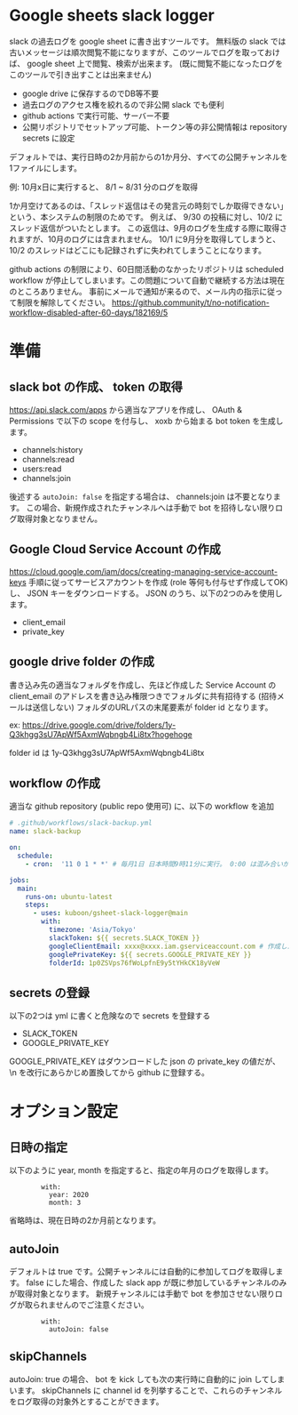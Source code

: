 # Google sheets slack logger
slack の過去ログを google sheet に書き出すツールです。
無料版の slack では古いメッセージは順次閲覧不能になりますが、このツールでログを取っておけば、 google sheet 上で閲覧、検索が出来ます。
(既に閲覧不能になったログをこのツールで引き出すことは出来ません)

- google drive に保存するのでDB等不要
- 過去ログのアクセス権を絞れるので非公開 slack でも便利
- github actions で実行可能、サーバー不要
- 公開リポジトリでセットアップ可能、トークン等の非公開情報は repository secrets に設定

デフォルトでは、実行日時の2か月前からの1か月分、すべての公開チャンネルを1ファイルにします。

例: 10月x日に実行すると、 8/1 ~ 8/31 分のログを取得

1か月空けてあるのは、「スレッド返信はその発言元の時刻でしか取得できない」という、本システムの制限のためです。
例えば、 9/30 の投稿に対し、10/2 にスレッド返信がついたとします。
この返信は、9月のログを生成する際に取得されますが、10月のログには含まれません。
10/1 に9月分を取得してしまうと、 10/2 のスレッドはどこにも記録されずに失われてしまうことになります。

github actions の制限により、60日間活動のなかったリポジトリは scheduled workflow が停止してしまいます。この問題について自動で継続する方法は現在のところありません。
事前にメールで通知が来るので、メール内の指示に従って制限を解除してください。
https://github.community/t/no-notification-workflow-disabled-after-60-days/182169/5

# 準備

## slack bot の作成、 token の取得
https://api.slack.com/apps
から適当なアプリを作成し、 OAuth & Permissions で以下の scope を付与し、 xoxb から始まる bot token を生成します。
- channels:history
- channels:read
- users:read
- channels:join

後述する `autoJoin: false` を指定する場合は、 channels:join は不要となります。
この場合、新規作成されたチャンネルへは手動で bot を招待しない限りログ取得対象となりません。

## Google Cloud Service Account の作成
https://cloud.google.com/iam/docs/creating-managing-service-account-keys
手順に従ってサービスアカウントを作成 (role 等何も付与せず作成してOK) し、 JSON キーをダウンロードする。
JSON のうち、以下の2つのみを使用します。
- client_email
- private_key

## google drive folder の作成
書き込み先の適当なフォルダを作成し、先ほど作成した Service Account の client_email のアドレスを書き込み権限つきでフォルダに共有招待する (招待メールは送信しない)
フォルダのURLパスの末尾要素が folder id となります。

ex: https://drive.google.com/drive/folders/1y-Q3khgg3sU7ApWf5AxmWqbngb4Li8tx?hogehoge

folder id は 1y-Q3khgg3sU7ApWf5AxmWqbngb4Li8tx

## workflow の作成
適当な github repository (public repo 使用可) に、以下の workflow を追加

```yml
# .github/workflows/slack-backup.yml
name: slack-backup

on:
  schedule:
    - cron:  '11 0 1 * *' # 毎月1日 日本時間9時11分に実行。 0:00 は混み合いがちなので適当にばらす

jobs:
  main:
    runs-on: ubuntu-latest
    steps:
      - uses: kuboon/gsheet-slack-logger@main
        with:
          timezone: 'Asia/Tokyo'
          slackToken: ${{ secrets.SLACK_TOKEN }}
          googleClientEmail: xxxx@xxxx.iam.gserviceaccount.com # 作成したサービスアカウントの email
          googlePrivateKey: ${{ secrets.GOOGLE_PRIVATE_KEY }}
          folderId: 1p0ZSVps76fWoLpfnE9y5tYHkCK18yVeW
```

## secrets の登録
以下の2つは yml に書くと危険なので secrets を登録する
- SLACK_TOKEN
- GOOGLE_PRIVATE_KEY

GOOGLE_PRIVATE_KEY はダウンロードした json の private_key の値だが、 \n を改行にあらかじめ置換してから github に登録する。

# オプション設定
## 日時の指定
以下のように year, month を指定すると、指定の年月のログを取得します。

```
        with:
          year: 2020
          month: 3
```
省略時は、現在日時の2か月前となります。

## autoJoin
デフォルトは true です。公開チャンネルには自動的に参加してログを取得します。
false にした場合、作成した slack app が既に参加しているチャンネルのみが取得対象となります。
新規チャンネルには手動で bot を参加させない限りログが取られませんのでご注意ください。

```
        with:
          autoJoin: false
```

## skipChannels
autoJoin: true の場合、 bot を kick しても次の実行時に自動的に join してしまいます。
skipChannels に channel id を列挙することで、これらのチャンネルをログ取得の対象外とすることができます。
